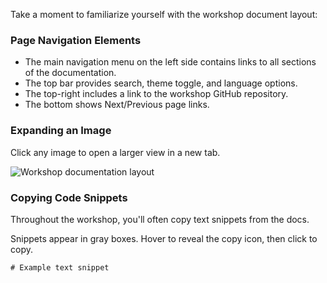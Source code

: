 Take a moment to familiarize yourself with the workshop document layout:

### Page Navigation Elements

- The main navigation menu on the left side contains links to all sections of the documentation.
- The top bar provides search, theme toggle, and language options.
- The top-right includes a link to the workshop GitHub repository.
- The bottom shows Next/Previous page links.

### Expanding an Image

Click any image to open a larger view in a new tab.

![Workshop documentation layout](media/document-layout.png)

### Copying Code Snippets

Throughout the workshop, you'll often copy text snippets from the docs. 

Snippets appear in gray boxes. Hover to reveal the copy icon, then click to copy.

```text
# Example text snippet
```
